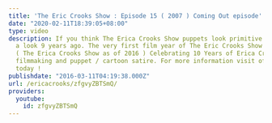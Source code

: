 ```yaml
---
title: 'The Eric Crooks Show : Episode 15 ( 2007 ) Coming Out episode'
date: "2020-02-11T18:39:05+08:00"
type: video
description: If you think The Erica Crooks Show puppets look primitive , just take
  a look 9 years ago. The very first film year of The Eric Crooks Show was in 2006
  ( The Erica Crooks Show as of 2016 ) Celebrating 10 Years of Erica Crooks comedy
  filmmaking and puppet / cartoon satire. For more information visit officialericcrooks.com
  today !
publishdate: "2016-03-11T04:19:38.000Z"
url: /ericacrooks/zfgvyZBTSmQ/
providers:
  youtube:
    id: zfgvyZBTSmQ
---
```

